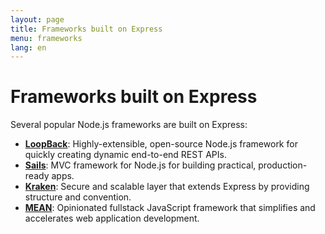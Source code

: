 ```yaml
---
layout: page
title: Frameworks built on Express
menu: frameworks
lang: en
---
```


# Frameworks built on Express

Several popular Node.js frameworks are built on Express:

- **[LoopBack](http://loopback.io)**: Highly-extensible, open-source Node.js framework for quickly creating dynamic end-to-end REST APIs.
- **[Sails](http://sailsjs.org/)**: MVC framework for Node.js for building practical, production-ready apps.
- **[Kraken](http://krakenjs.com/)**: Secure and scalable layer that extends Express by providing structure and convention.
- **[MEAN](http://mean.io/)**: Opinionated fullstack JavaScript framework that simplifies and accelerates web application development.
